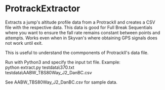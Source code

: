 # ProtrackExtractor
 Extracts a jump's altitude profile data from a ProtrackII and creates a CSV file with the respective data. This data is good for Full Break Sequentials where you want to ensure the fall rate remains constant between points and attempts. Works even when in Skyvan's where obtaining GPS signals does not work until exit. 
   
  This is useful to understand the commponents of ProtrackII's data file. 

  Run with Python3 and specify the input txt file. Example:   
  python extract.py testdata\370.txt testdata\AABW_TBS80Way_J2_DanBC.csv   

  See AABW_TBS80Way_J2_DanBC.csv for sample data. 
